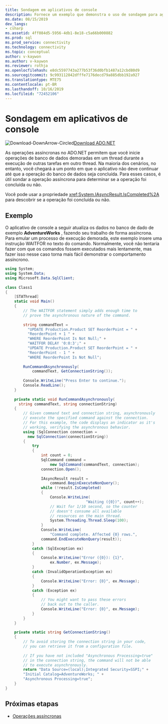 ```yaml
---
title: Sondagem em aplicativos de console
description: Fornece um exemplo que demonstra o uso de sondagem para aguardar a conclusão de uma execução de comando assíncrono de um aplicativo de console. Essa técnica também é válida em uma biblioteca de classes ou outro aplicativo sem uma interface do usuário.
ms.date: 08/15/2019
dev_langs:
- csharp
ms.assetid: 4ff084d5-5956-4db1-8e18-c5a66b000882
ms.prod: sql
ms.prod_service: connectivity
ms.technology: connectivity
ms.topic: conceptual
author: v-kaywon
ms.author: v-kaywon
ms.reviewer: rothja
ms.openlocfilehash: e8dc5597743a277b53f36d0bfb1487a12cbd80d9
ms.sourcegitcommit: 9c993112842dfffe7176decd79a885dbb192a927
ms.translationtype: MTE75
ms.contentlocale: pt-BR
ms.lasthandoff: 10/16/2019
ms.locfileid: "72452106"
---
```

# <a name="polling-in-console-applications"></a>Sondagem em aplicativos de console

![Download-DownArrow-Circled](../../../ssdt/media/download.png)[Download ADO.NET](../../sql-connection-libraries.md#anchor-20-drivers-relational-access)

As operações assíncronas no ADO.NET permitem que você inicie operações de banco de dados demoradas em um thread durante a execução de outras tarefas em outro thread. Na maioria dos cenários, no entanto, você chegará a um ponto em que o aplicativo não deve continuar até que a operação do banco de dados seja concluída. Para esses casos, é útil sondar a operação assíncrona para determinar se a operação foi concluída ou não.  
  
Você pode usar a propriedade <xref:System.IAsyncResult.IsCompleted%2A> para descobrir se a operação foi concluída ou não.  
  
## <a name="example"></a>Exemplo  
O aplicativo de console a seguir atualiza os dados no banco de dado de exemplo **AdventureWorks** , fazendo seu trabalho de forma assíncrona. Para emular um processo de execução demorada, este exemplo insere uma instrução WAITFOR no texto do comando. Normalmente, você não tentaria fazer com que os comandos fossem executados mais lentamente, mas fazer isso nesse caso torna mais fácil demonstrar o comportamento assíncrono.  
  
```csharp  
using System;  
using System.Data;  
using Microsoft.Data.SqlClient;  
  
class Class1  
{  
    [STAThread]  
    static void Main()  
    {  
        // The WAITFOR statement simply adds enough time to   
        // prove the asynchronous nature of the command.  
  
        string commandText =  
          "UPDATE Production.Product SET ReorderPoint = " +  
          "ReorderPoint + 1 " +  
          "WHERE ReorderPoint Is Not Null;" +  
          "WAITFOR DELAY '0:0:3';" +  
          "UPDATE Production.Product SET ReorderPoint = " +  
          "ReorderPoint - 1 " +  
          "WHERE ReorderPoint Is Not Null";  
  
        RunCommandAsynchronously(  
            commandText, GetConnectionString());  
  
        Console.WriteLine("Press Enter to continue.");  
        Console.ReadLine();  
    }  
  
    private static void RunCommandAsynchronously(  
      string commandText, string connectionString)  
    {  
        // Given command text and connection string, asynchronously  
        // execute the specified command against the connection.   
        // For this example, the code displays an indicator as it's   
        // working, verifying the asynchronous behavior.   
        using (SqlConnection connection =  
          new SqlConnection(connectionString))  
        {  
            try  
            {  
                int count = 0;  
                SqlCommand command =   
                    new SqlCommand(commandText, connection);  
                connection.Open();  
  
                IAsyncResult result =   
                    command.BeginExecuteNonQuery();  
                while (!result.IsCompleted)  
                {  
                    Console.WriteLine(  
                                    "Waiting ({0})", count++);  
                    // Wait for 1/10 second, so the counter  
                    // doesn't consume all available   
                    // resources on the main thread.  
                    System.Threading.Thread.Sleep(100);  
                }  
                Console.WriteLine(  
                    "Command complete. Affected {0} rows.",  
                command.EndExecuteNonQuery(result));  
            }  
            catch (SqlException ex)  
            {  
                Console.WriteLine("Error ({0}): {1}",   
                    ex.Number, ex.Message);  
            }  
            catch (InvalidOperationException ex)  
            {  
                Console.WriteLine("Error: {0}", ex.Message);  
            }  
            catch (Exception ex)  
            {  
                // You might want to pass these errors  
                // back out to the caller.  
                Console.WriteLine("Error: {0}", ex.Message);  
            }  
        }  
    }  
  
    private static string GetConnectionString()  
    {  
        // To avoid storing the connection string in your code,              
        // you can retrieve it from a configuration file.   
  
        // If you have not included "Asynchronous Processing=true"  
        // in the connection string, the command will not be able  
        // to execute asynchronously.  
        return "Data Source=(local);Integrated Security=SSPI;" +  
        "Initial Catalog=AdventureWorks; " +   
        "Asynchronous Processing=true";  
    }  
}  
```  
  
## <a name="next-steps"></a>Próximas etapas
- [Operações assíncronas](asynchronous-operations.md)
